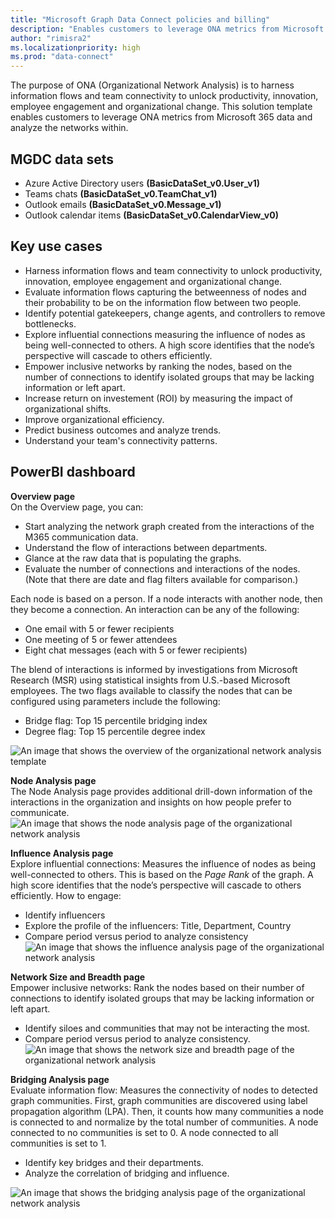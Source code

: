 ```yaml
---
title: "Microsoft Graph Data Connect policies and billing"
description: "Enables customers to leverage ONA metrics from Microsoft 365 data and analyze the networks within."
author: "rimisra2"
ms.localizationpriority: high
ms.prod: "data-connect"
---
```


The purpose of ONA (Organizational Network Analysis) is to harness information flows and team connectivity to unlock productivity, innovation, employee engagement and organizational change. This solution template enables customers to leverage ONA metrics from Microsoft 365 data and analyze the networks within. 

## MGDC data sets 
- Azure Active Directory users **(BasicDataSet_v0.User_v1)**
- Teams chats **(BasicDataSet_v0.TeamChat_v1)** 
- Outlook emails **(BasicDataSet_v0.Message_v1)** 
- Outlook calendar items **(BasicDataSet_v0.CalendarView_v0)** 

## Key use cases 
- Harness information flows and team connectivity to unlock productivity, innovation, employee engagement and organizational change.  
- Evaluate information flows capturing the betweenness of nodes and their probability to be on the information flow between two people.  
- Identify potential gatekeepers, change agents, and controllers to remove bottlenecks. 
- Explore influential connections measuring the influence of nodes as being well-connected to others. A high score identifies that the node’s perspective will cascade to others efficiently. 
- Empower inclusive networks by ranking the nodes, based on the number of connections to identify isolated groups that may be lacking information or left apart. 
- Increase return on investement (ROI) by measuring the impact of organizational shifts.  
- Improve organizational efficiency.  
- Predict business outcomes and analyze trends.  
- Understand your team's connectivity patterns. 

## PowerBI dashboard 

**Overview page**  
On the Overview page, you can:

- Start analyzing the network graph created from the interactions of the M365 communication data.
- Understand the flow of interactions between departments.
- Glance at the raw data that is populating the graphs.
- Evaluate the number of connections and interactions of the nodes. (Note that there are date and flag filters available for comparison.) 

Each node is based on a person. If a node interacts with another node, then they become a connection. An interaction can be any of the following: 

- One email with 5 or fewer recipients
- One meeting of 5 or fewer attendees
- Eight chat messages (each with 5 or fewer recipients)
 
The blend of interactions is informed by investigations from Microsoft Research (MSR) using statistical insights from U.S.-based Microsoft employees. The two flags available to classify the nodes that can be configured using parameters include the following: 

- Bridge flag: Top 15 percentile bridging index 
- Degree flag: Top 15 percentile degree index 

![An image that shows the overview of the organizational network analysis template](images/data-connect-templates-ona-overview.png)

**Node Analysis page**  
The Node Analysis page provides additional drill-down information of the interactions in the organization and insights on how people prefer to communicate. 
![An image that shows the node analysis page of the organizational network analysis](images/data-connect-templates-ona-communications.png)

**Influence Analysis page**  
Explore influential connections: Measures the influence of nodes as being well-connected to others. This is based on the *Page Rank* of the graph. A high score identifies that the node’s perspective will cascade to others efficiently. How to engage: 

- Identify influencers 
- Explore the profile of the influencers: Title, Department, Country 
- Compare period versus period to analyze consistency 
![An image that shows the influence analysis page of the organizational network analysis](images/data-connect-templates-ona-influence.png)

**Network Size and Breadth page**  
Empower inclusive networks: Rank the nodes based on their number of connections to identify isolated groups that may be lacking information or left apart. 

- Identify siloes and communities that may not be interacting the most.
- Compare period versus period to analyze consistency.
![An image that shows the network size and breadth page of the organizational network analysis](images/data-connect-templates-network.png)

**Bridging Analysis page**  
Evaluate information flow: Measures the connectivity of nodes to detected graph communities. First, graph communities are discovered using label propagation algorithm (LPA). Then, it counts how many communities a node is connected to and normalize by the total number of communities. A node connected to no communities is set to 0. A node connected to all communities is set to 1. 

- Identify key bridges and their departments. 
- Analyze the correlation of bridging and influence.

![An image that shows the bridging analysis page of the organizational network analysis](images/data-connect-templates-ona-bridging.png)
